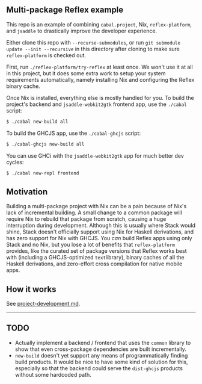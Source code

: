 Multi-package Reflex example
---

This repo is an example of combining `cabal.project`, Nix,
`reflex-platform`, and `jsaddle` to drastically improve the
developer experience.

Either clone this repo with `--recurse-submodules`, or run `git
submodule update --init --recursive` in this directory after cloning
to make sure `reflex-platform` is checked out.

First, run `./reflex-platform/try-reflex` at least once. We won't use
it at all in this project, but it does some extra work to setup your
system requirements automatically, namely installing Nix and
configuring the Reflex binary cache.

Once Nix is installed, everything else is mostly handled for you. To
build the project's backend and `jsaddle-webkit2gtk` frontend app, use
the `./cabal` script:

```bash
$ ./cabal new-build all
```

To build the GHCJS app, use the `./cabal-ghcjs` script:

```bash
$ ./cabal-ghcjs new-build all
```

You can use GHCi with the `jsaddle-webkit2gtk` app for much better dev
cycles:

```bash
$ ./cabal new-repl frontend
```

Motivation
---

Building a multi-package project with Nix can be a pain because of
Nix's lack of incremental building. A small change to a common package
will require Nix to rebuild that package from scratch, causing a huge
interruption during development. Although this is usually where Stack
would shine, Stack doesn't officially support using Nix for Haskell
derivations, and has zero support for Nix with GHCJS. You *can* build
Reflex apps using only Stack and no Nix, but you lose a lot of
benefits that `reflex-platform` provides, like the curated set of
package versions that Reflex works best with (including a
GHCJS-optimized `text`library), binary caches of all the Haskell
derivations, and zero-effort cross compilation for native mobile apps.

How it works
---

See
[project-development.md](https://github.com/reflex-frp/reflex-platform/blob/develop/docs/project-development.md).

---

TODO
---

- Actually implement a backend / frontend that uses the `common`
  library to show that even cross-package dependencies are built
  incrementally.
- `new-build` doesn't yet support any means of programmatically
  finding build products. It would be nice to have some kind of
  solution for this, especially so that the backend could serve the
  `dist-ghcjs` products without some hardcoded path.
